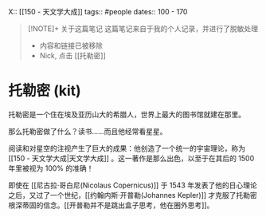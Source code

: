 X:: [[150 - 天文学大成]]
tags:: #people
dates:: 100 - 170

> [!NOTE]+ 关于这篇笔记
> 这篇笔记来自于我的个人记录，并进行了脱敏处理
> - 内容和链接已被移除
> - Nick, 点击 [[托勒密]]

# 托勒密 (kit)

托勒密是一个住在埃及亚历山大的希腊人，世界上最大的图书馆就建在那里。  
  
那么托勒密做了什么？读书......而且他经常看星星。  
  
阅读和对星空的注视产生了巨大的成果：他创造了一个统一的宇宙理论，称为 [[150 - 天文学大成|天文学大成]] 。这一著作是那么出色，以至于在其后的 1500 年里被视为 100% 的准确！  
  
即使在 [[尼古拉·哥白尼(Nicolaus Copernicus)]] 于 1543 年发表了他的日心理论之后，又过了一个世纪，[[约翰内斯·开普勒(Johannes Kepler)]] 才克服了托勒密根深蒂固的信念。[[开普勒并不是跳出盒子思考，他在圈外思考]]。
